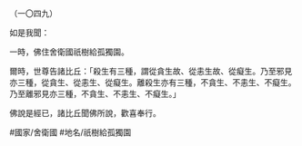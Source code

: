 （一〇四九）

如是我聞：

一時，佛住舍衛國祇樹給孤獨園。

爾時，世尊告諸比丘：「殺生有三種，謂從貪生故、從恚生故、從癡生。乃至邪見亦三種，從貪生、從恚生、從癡生。離殺生亦有三種，不貪生、不恚生、不癡生。乃至離邪見亦三種，不貪生、不恚生、不癡生。」

佛說是經已，諸比丘聞佛所說，歡喜奉行。

#國家/舍衛國
#地名/祇樹給孤獨園
